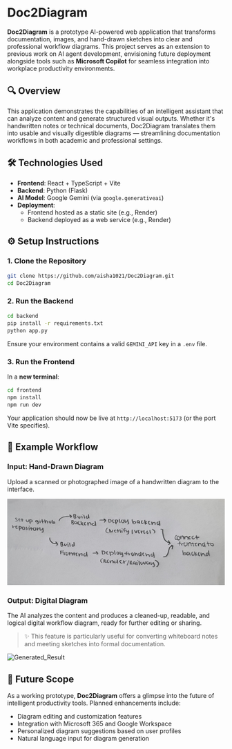 # Doc2Diagram

**Doc2Diagram** is a prototype AI-powered web application that transforms documentation, images, and hand-drawn sketches into clear and professional workflow diagrams. This project serves as an extension to previous work on AI agent development, envisioning future deployment alongside tools such as **Microsoft Copilot** for seamless integration into workplace productivity environments.

## 🔍 Overview

This application demonstrates the capabilities of an intelligent assistant that can analyze content and generate structured visual outputs. Whether it's handwritten notes or technical documents, Doc2Diagram translates them into usable and visually digestible diagrams — streamlining documentation workflows in both academic and professional settings.

## 🛠️ Technologies Used

- **Frontend**: React + TypeScript + Vite  
- **Backend**: Python (Flask)  
- **AI Model**: Google Gemini (via `google.generativeai`)  
- **Deployment**:  
  - Frontend hosted as a static site (e.g., Render)  
  - Backend deployed as a web service (e.g., Render)

## ⚙️ Setup Instructions

### 1. Clone the Repository

```bash
git clone https://github.com/aisha1021/Doc2Diagram.git
cd Doc2Diagram
```

### 2. Run the Backend

```bash
cd backend
pip install -r requirements.txt
python app.py
```

Ensure your environment contains a valid `GEMINI_API` key in a `.env` file.

### 3. Run the Frontend

In a **new terminal**:

```bash
cd frontend
npm install
npm run dev
```

Your application should now be live at `http://localhost:5173` (or the port Vite specifies).

## 🧠 Example Workflow

### Input: Hand-Drawn Diagram

Upload a scanned or photographed image of a handwritten diagram to the interface.

![Hand-Drawn Input](./image_test.jpg)

### Output: Digital Diagram

The AI analyzes the content and produces a cleaned-up, readable, and logical digital workflow diagram, ready for further editing or sharing.

> ✨ This feature is particularly useful for converting whiteboard notes and meeting sketches into formal documentation.

![Generated_Result](./image_test_result.jpg)

## 🚀 Future Scope

As a working prototype, **Doc2Diagram** offers a glimpse into the future of intelligent productivity tools. Planned enhancements include:

- Diagram editing and customization features  
- Integration with Microsoft 365 and Google Workspace  
- Personalized diagram suggestions based on user profiles  
- Natural language input for diagram generation
